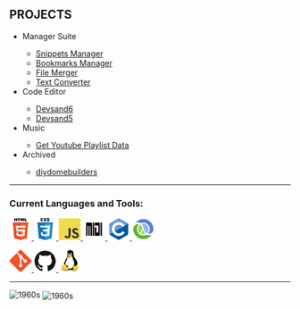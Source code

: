 <h2>PROJECTS</h2>

<ul>

<li>Manager Suite</li>
<ul>
 <!--
<a href="#">    <li>Project Manager</li></a>
<a href="#">    <li>Task Manager</li></a>
  -->
<a href="https://1960s.github.io/manager-snippets/">    
<li>Snippets Manager</li></a>
<a href="https://1960s.github.io/manager-bookmarks/">    
<li>Bookmarks Manager</li></a>
<a href="https://1960s.github.io/1960s/html/file-merger.html">    
<li>File Merger</li></a>
<a href="https://1960s.github.io/1960s/html/text-converter.html">    
<li>Text Converter</li></a>

</ul>

 <li>Code Editor</li>
<ul>
<a href="https://1960s.github.io/editor-devsand6">    
<li>Devsand6</li></a>
<a href="https://1960s.github.io/editor-devsand5">    
<li>Devsand5</li></a>
  <!--
<a href="#">    <li>Monaco</li></a>
  -->
</ul>

<li>Music</li>
<ul>
<a href="https://1960s.github.io/music-youtube-api/youtube-maker">    
<li>Get Youtube Playlist Data</li></a>
</ul>

<li>Archived</li>
<ul>
<a href="https://1960s.github.io/diydomebuilders/">    
<li>diydomebuilders</li></a>
</ul>

</ul>
<hr>




<h3 align="left">Current Languages and Tools:</h3>
<a href="https://developer.mozilla.org/en-US/docs/Web/HTML" target="_blank" rel="noreferrer"> <img src="https://raw.githubusercontent.com/devicons/devicon/master/icons/html5/html5-original-wordmark.svg" alt="html5" width="40" height="40"/> </a> 
<a href="https://developer.mozilla.org/en-US/docs/Web/CSS" target="_blank" rel="noreferrer"> 
<img src="https://raw.githubusercontent.com/devicons/devicon/master/icons/css3/css3-original-wordmark.svg" alt="css3" width="40" height="40"/> </a> 
<a href="https://developer.mozilla.org/en-US/docs/Web/JavaScript" target="_blank" rel="noreferrer"> <img src="https://raw.githubusercontent.com/devicons/devicon/master/icons/javascript/javascript-original.svg" alt="javascript" width="40" height="40"/> </a> 
<a href="https://www.midi.org/" target="_blank" rel="noreferrer"> <img src="images/midi-logo.svg" alt="midi" width="40" height="40"/> </a> 
<a href="https://www.gnu.org/software/gnu-c-manual/gnu-c-manual.html" target="_blank" rel="noreferrer"> 
<img src="https://raw.githubusercontent.com/devicons/devicon/master/icons/c/c-original.svg" alt="c" width="40" height="40"/> </a> 
<a href="https://www.clojure.org/" target="_blank" rel="noreferrer"> 
<img src="https://raw.githubusercontent.com/devicons/devicon/master/icons/clojure/clojure-original.svg" alt="clojure" width="40" height="40"/> </a> 


<a href="https://git-scm.com/" target="_blank" rel="noreferrer"> <img src="https://raw.githubusercontent.com/devicons/devicon/master/icons/git/git-original.svg" alt="git" width="40" height="40"/> </a> 
<a href="https://github.com/" target="_blank" rel="noreferrer"> <img src="https://raw.githubusercontent.com/devicons/devicon/master/icons/github/github-original.svg" alt="github" width="40" height="40"/> </a> 
<a href="https://www.linux.org/" target="_blank" rel="noreferrer"> <img src="https://raw.githubusercontent.com/devicons/devicon/master/icons/linux/linux-original.svg" alt="linux" width="40" height="40"/> </a> 



<hr>


<p><img align="left" src="https://github-readme-stats.vercel.app/api/top-langs?username=1960s&show_icons=true&locale=en&layout=compact" alt="1960s" /></p>

<p>&nbsp;<img align="center" src="https://github-readme-stats.vercel.app/api?username=1960s&show_icons=true&locale=en" alt="1960s" /></p>




